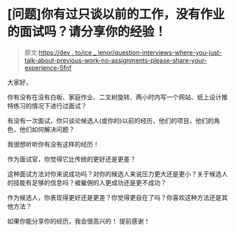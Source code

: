 # [问题]你有过只谈以前的工作，没有作业的面试吗？请分享你的经验！

> 原文:[https://dev . to/ice _ lenor/question-interviews-where-you-just-talk-about-previous-work-no-assignments-please-share-your-experience-5fnf](https://dev.to/ice_lenor/question-interviews-where-you-just-talk-about-previous-work-no-assignments---please-share-your-experience-5fnf)

大家好，

你有没有在没有白板、家庭作业、二叉树旋转、两小时内写一个网站、纸上设计推特练习的情况下进行过面试？

有没有一次面试，你只谈论候选人(或你的)以前的经历，他们的项目，他们的角色，他们如何解决问题？

我很想听听你有没有这样的经历！

作为面试官，你觉得它比传统的更好还是更差？

这种面试方法对你来说成功吗？对你的候选人来说压力更大还是更小？关于候选人的技能有足够的信息吗？被雇佣的人更成功还是更不成功？

作为候选人，你表现得更好还是更差？你觉得更自在了吗？你喜欢这种方法还是其他方法？

如果你能分享你的经历，我会很高兴的！
提前感谢！